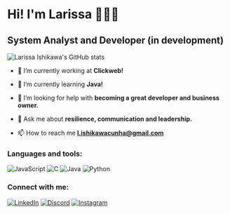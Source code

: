 # Hi! I'm Larissa 🙋🏻‍♀️
## System Analyst and Developer (in development)   


![Larissa Ishikawa's GitHub stats](https://github-readme-stats.vercel.app/api?username=larissaiishikawa&theme=shadow_green&show_icons=true)


- 🔭 I’m currently working at **Clickweb!**

- 🌱 I’m currently learning **Java!**

- 🤝 I’m looking for help with **becoming a great developer and business owner.**

- 💬 Ask me about **resilience, communication and leadership.**

- 📫 How to reach me **l.ishikawacunha@gmail.com**

### Languages and tools:
![JavaScript](https://img.shields.io/badge/JavaScript-000?style=for-the-badge&logo=javascript)
![C](https://img.shields.io/badge/C-000?style=for-the-badge&logo=c)
![Java](https://img.shields.io/badge/Java-000?style=for-the-badge&logo=java)
![Python](https://img.shields.io/badge/Python-000?style=for-the-badge&logo=python)


### Connect with me:
[![LinkedIn](https://img.shields.io/badge/LinkedIn-000?style=for-the-badge&logo=linkedin&logoColor=0E76A8)](https://www.linkedin.com/in/larissaishikawacunha/)
[![Discord](https://img.shields.io/badge/Discord-000?style=for-the-badge&logo=discord)](https://www.discord.com/in/ishikawow/)
[![Instagram](https://img.shields.io/badge/Instagram-000?style=for-the-badge&logo=instagram)](https://www.instagram.com/ishikawalrs/)



